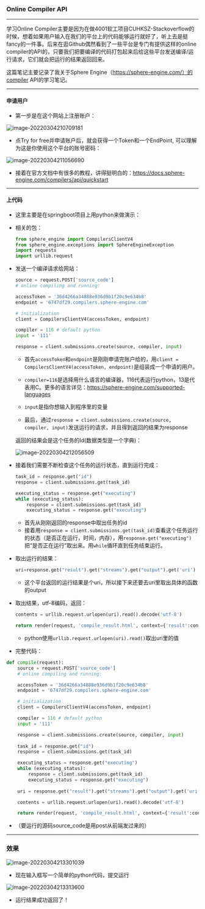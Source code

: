 ### Online Compiler API

---

学习Online Compiler主要是因为在做4001软工项目CUHKSZ-Stackoverflow的时候，想着如果用户输入在我们的平台上的代码能够运行就好了，听上去是挺fancy的一件事。后来在逛Github偶然看到了一些平台是专门有提供这样的online compiler的API的，只要我们把要编译的代码打包起来后给这些平台发送编译/运行请求，它们就会把运行的结果返回回来。

这篇笔记主要记录了我关于Sphere Engine（https://sphere-engine.com/）的compiler API的学习笔记。

---

#### 申请用户

+ 第一步是在这个网站上注册账户：

![image-20220304210709181](C:\Users\LENOVO\AppData\Roaming\Typora\typora-user-images\image-20220304210709181.png)

+ 点Try for free并申请账户后，就会获得一个Token和一个EndPoint, 可以理解为这是你使用这个平台的账号密码：

![image-20220304211056690](C:\Users\LENOVO\AppData\Roaming\Typora\typora-user-images\image-20220304211056690.png)

+ 接着在官方文档中有很多的教程，讲得挺明白的：https://docs.sphere-engine.com/compilers/api/quickstart

---

#### 上代码

+ 这里主要是在springboot项目上用python来做演示：

+ 相关的包：

  ```python
  from sphere_engine import CompilersClientV4
  from sphere_engine.exceptions import SphereEngineException
  import requests
  import urllib.request
  ```

+ 发送一个编译请求给网站：

  ```python
  source = request.POST['source_code']
  # online compiling and running:
  
  accessToken = '36d4266a34888e936d9b1f20c9e634b8'
  endpoint = '6747df29.compilers.sphere-engine.com'
  
  # initialization
  client = CompilersClientV4(accessToken, endpoint)
  
  compiler = 116 # default python
  input = '111'
  
  response = client.submissions.create(source, compiler, input)
  ```

  + 首先`accessToken`和`endpoint`是刚刚申请完账户给的，用`client = CompilersClientV4(accessToken, endpoint)`是组装成一个申请的用户。
  + `compiler=116`是选择用什么语言的编译器，116代表运行python，13是代表用C。更多的语言详见：https://sphere-engine.com/supported-languages
  + `input`是指你想输入到程序里的变量

  + 最后，通过`response = client.submissions.create(source, compiler, input)`发送运行的请求，并且得到返回的结果为response

  返回的结果会是这个任务的Id(数据类型是一个字典)：

  ![image-20220304212056509](C:\Users\LENOVO\AppData\Roaming\Typora\typora-user-images\image-20220304212056509.png)

+ 接着我们需要不断检查这个任务的运行状态，直到运行完成：

  ```python
  task_id = response.get("id")
  response = client.submissions.get(task_id)
  
  executing_status = response.get("executing")
  while (executing_status):
      response = client.submissions.get(task_id)
      executing_status = response.get("executing")
  ```

  + 首先从刚刚返回的response中取出任务的id
  + 接着用`response = client.submissions.get(task_id)`查看这个任务运行的状态（是否正在运行，时间，内存），用`response.get("executing")`把“是否正在运行”取出来。用`while`循环直到任务结束运行。

+ 取出运行的结果：

  ```python
  uri=response.get("result").get("streams").get("output").get('uri')
  ```

  + 这个平台返回的运行结果是个uri，所以接下来还要去uri里取出具体的函数的output

+ 取出结果，utf-8编码，返回：

  ```python
  contents = urllib.request.urlopen(uri).read().decode('utf-8')
  
  return render(request, 'compile_result.html', context={'result':contents})
  ```

  + python使用`urllib.request.urlopen(uri).read()`取出uri里的值

+ 完整代码：

```python
def compile(request):
    source = request.POST['source_code']
    # online compiling and running:

    accessToken = '36d4266a34888e936d9b1f20c9e634b8'
    endpoint = '6747df29.compilers.sphere-engine.com'

    # initialization
    client = CompilersClientV4(accessToken, endpoint)

    compiler = 116 # default python
    input = '111'

    response = client.submissions.create(source, compiler, input)
    
    task_id = response.get("id")
    response = client.submissions.get(task_id)

    executing_status = response.get("executing")
    while (executing_status):
        response = client.submissions.get(task_id)
        executing_status = response.get("executing")
    
    uri = response.get("result").get("streams").get("output").get('uri')

    contents = urllib.request.urlopen(uri).read().decode('utf-8')

    return render(request, 'compile_result.html', context={'result':contents})
```

+ （要运行的源码source_code是用post从前端发过来的）

---

### 效果

![image-20220304213301039](C:\Users\LENOVO\AppData\Roaming\Typora\typora-user-images\image-20220304213301039.png)

+ 现在输入框写一个简单的python代码，提交运行

![image-20220304213313600](C:\Users\LENOVO\AppData\Roaming\Typora\typora-user-images\image-20220304213313600.png)

+ 运行结果成功返回了！